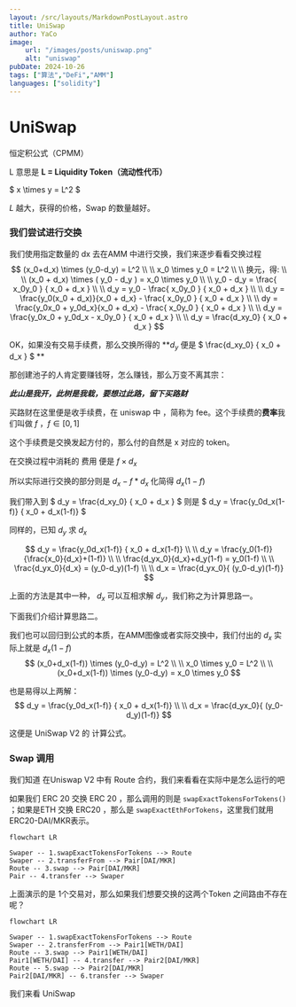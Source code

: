```yaml
---
layout: /src/layouts/MarkdownPostLayout.astro
title: UniSwap
author: YaCo
image:
    url: "/images/posts/uniswap.png"
    alt: "uniswap"
pubDate: 2024-10-26
tags: ["算法","DeFi","AMM"]
languages: ["solidity"]
---
```



# UniSwap

恒定积公式（CPMM）

L 意思是 **L = Liquidity Token（流动性代币）** 

$ x \times y = L^2 $

$L$ 越大，获得的价格，Swap 的数量越好。

### 我们尝试进行交换

我们使用指定数量的 dx 去在AMM 中进行交换，我们来逐步看看交换过程
$$
(x_0+d_x) \times (y_0-d_y) = L^2
\\
\\
x_0 \times y_0 = L^2
\\
\\
换元，得:
\\
\\
(x_0 + d_x) \times ( y_0 - d_y ) = x_0 \times y_0
\\
\\
y_0 - d_y = \frac{ x_0y_0 } { x_0 + d_x }
\\
\\
d_y = y_0 - \frac{ x_0y_0 } { x_0 + d_x }
\\
\\
d_y = \frac{y_0(x_0 + d_x)}{x_0 + d_x} - \frac{ x_0y_0 } { x_0 + d_x }
\\
\\
dy = \frac{y_0x_0 + y_0d_x}{x_0 + d_x} - \frac{ x_0y_0 } { x_0 + d_x } 
\\
\\
d_y = \frac{y_0x_0 + y_0d_x - x_0y_0 } { x_0 + d_x }
\\
\\
d_y = \frac{d_xy_0} { x_0 + d_x }
$$

OK，如果没有交易手续费，那么交换所得的 **$d_y$ 便是 $ \frac{d_xy_0} { x_0 + d_x } $ **

那创建池子的人肯定要赚钱呀，怎么赚钱，那么万变不离其宗：

**_此山是我开，此树是我栽，要想过此路，留下买路财_**

买路财在这里便是收手续费，在 uniswap 中 ，简称为 fee。这个手续费的**费率**我们叫做 $f$ ，$f \in [0,1]$

这个手续费是交换发起方付的，那么付的自然是 x 对应的 token。

在交换过程中消耗的 费用 便是 $f \times d_x$

所以实际进行交换的部分则是 $d_x - f*d_x$  化简得 $d_x(1-f)$

我们带入到 $ d_y = \frac{d_xy_0} { x_0 + d_x } $ 则是 $ d_y = \frac{y_0d_x(1-f)} { x_0 + d_x(1-f)} $

同样的，已知 $d_y$ 求 $d_x$

$$
d_y = \frac{y_0d_x(1-f)} { x_0 + d_x(1-f)} 
\\
\\
d_y = \frac{y_0(1-f)}{\frac{x_0}{d_x}+(1-f)}
\\
\\
\frac{d_yx_0}{d_x}+d_y(1-f) = y_0(1-f)
\\
\\
\frac{d_yx_0}{d_x} = (y_0-d_y)(1-f)
\\
\\
d_x = \frac{d_yx_0}{ (y_0-d_y)(1-f)}
$$


上面的方法是其中一种， $d_x$ 可以互相求解 $d_y$，我们称之为计算思路一。

下面我们介绍计算思路二。

我们也可以回归到公式的本质，在AMM图像或者实际交换中，我们付出的 $d_x$ 实际上就是 $d_x(1-f)$ 
$$
(x_0+d_x(1-f)) \times (y_0-d_y) = L^2
\\
\\
x_0 \times y_0 = L^2
\\
\\
(x_0+d_x(1-f)) \times (y_0-d_y) = x_0 \times y_0
$$



也是易得以上两解：
$$
d_y = \frac{y_0d_x(1-f)} { x_0 + d_x(1-f)} 
\\
\\
d_x = \frac{d_yx_0}{ (y_0-d_y)(1-f)}
$$


这便是 UniSwap V2 的 计算公式。



### Swap 调用

我们知道 在Uniswap V2 中有 Route 合约，我们来看看在实际中是怎么运行的吧

如果我们 ERC 20 交换 ERC 20 ，那么调用的则是 `swapExactTokensForTokens()` ；如果是ETH 交换 ERC20 ，那么是 `swapExactEthForTokens`，这里我们就用 ERC20-DAI/MKR表示。

```mermaid
flowchart LR

Swaper -- 1.swapExactTokensForTokens --> Route
Swaper -- 2.transferFrom --> Pair[DAI/MKR]
Route -- 3.swap --> Pair[DAI/MKR]
Pair -- 4.transfer --> Swaper 
```

 上面演示的是 1个交易对，那么如果我们想要交换的这两个Token 之间路由不存在呢？

```mermaid
flowchart LR

Swaper -- 1.swapExactTokensForTokens --> Route
Swaper -- 2.transferFrom --> Pair1[WETH/DAI]
Route -- 3.swap --> Pair1[WETH/DAI]
Pair1[WETH/DAI] -- 4.transfer --> Pair2[DAI/MKR]
Route -- 5.swap --> Pair2[DAI/MKR]
Pair2[DAI/MKR] -- 6.transfer --> Swaper
```



我们来看 UniSwap
